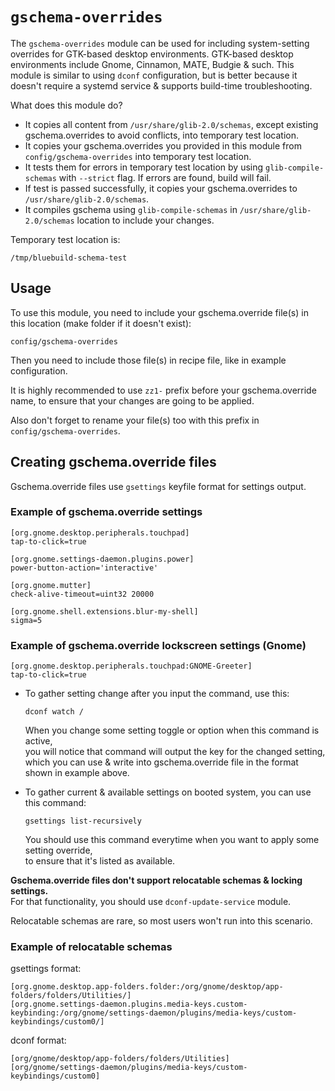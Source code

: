 # `gschema-overrides`

The `gschema-overrides` module can be used for including system-setting overrides for GTK-based desktop environments.
GTK-based desktop environments include Gnome, Cinnamon, MATE, Budgie & such.
This module is similar to using `dconf` configuration, but is better because it doesn't require a systemd service & supports build-time troubleshooting.

What does this module do?

- It copies all content from `/usr/share/glib-2.0/schemas`, except existing gschema.overrides to avoid conflicts, into temporary test location.
- It copies your gschema.overrides you provided in this module from `config/gschema-overrides` into temporary test location.
- It tests them for errors in temporary test location by using `glib-compile-schemas` with `--strict` flag. If errors are found, build will fail.
- If test is passed successfully, it copies your gschema.overrides to `/usr/share/glib-2.0/schemas`.
- It compiles gschema using `glib-compile-schemas` in `/usr/share/glib-2.0/schemas` location to include your changes.

Temporary test location is:

`/tmp/bluebuild-schema-test`

## Usage

To use this module, you need to include your gschema.override file(s) in this location (make folder if it doesn't exist):

`config/gschema-overrides`

Then you need to include those file(s) in recipe file, like in example configuration.

It is highly recommended to use `zz1-` prefix before your gschema.override name, to ensure that your changes are going to be applied.

Also don't forget to rename your file(s) too with this prefix in `config/gschema-overrides`.

## Creating gschema.override files

Gschema.override files use `gsettings` keyfile format for settings output.

### Example of gschema.override settings
```
[org.gnome.desktop.peripherals.touchpad]
tap-to-click=true

[org.gnome.settings-daemon.plugins.power]
power-button-action='interactive'

[org.gnome.mutter]
check-alive-timeout=uint32 20000

[org.gnome.shell.extensions.blur-my-shell]
sigma=5
```

### Example of gschema.override lockscreen settings (Gnome)
```
[org.gnome.desktop.peripherals.touchpad:GNOME-Greeter]
tap-to-click=true
```

- To gather setting change after you input the command, use this:

  `dconf watch /`

  When you change some setting toggle or option when this command is active,   
  you will notice that command will output the key for the changed setting,   
  which you can use & write into gschema.override file in the format shown in example above.

- To gather current & available settings on booted system, you can use this command:
  
  `gsettings list-recursively`
  
  You should use this command everytime when you want to apply some setting override,   
  to ensure that it's listed as available.

**Gschema.override files don't support relocatable schemas & locking settings.**   
For that functionality, you should use `dconf-update-service` module.

Relocatable schemas are rare, so most users won't run into this scenario.

### Example of relocatable schemas
gsettings format:
```
[org.gnome.desktop.app-folders.folder:/org/gnome/desktop/app-folders/folders/Utilities/]
[org.gnome.settings-daemon.plugins.media-keys.custom-keybinding:/org/gnome/settings-daemon/plugins/media-keys/custom-keybindings/custom0/]
```
dconf format:
```
[org/gnome/desktop/app-folders/folders/Utilities]
[org/gnome/settings-daemon/plugins/media-keys/custom-keybindings/custom0]
```
